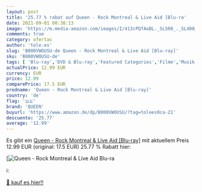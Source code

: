 ```yaml
---
layout: post
title: '25.77 % rabat auf Queen - Rock Montreal & Live Aid [Blu-ra'
date: 2021-09-01 00:38:13
image: 'https://m.media-amazon.com/images/I/413cPQfAoBL._SL500_._SL400_.jpg'
comments: true
category: ofertas
author: 'tole.es'
slug: 'B000VWOUSU-de Queen - Rock Montreal & Live Aid [Blu-ray]'
sku: 'B000VWOUSU-de'
tags: [ 'Blu-ray','DVD & Blu-ray','Featured Categories','Filme','Musik','queen', ]
actualPrice: 12.99 EUR
currency: EUR
price: 12.99
comparePrice: 17.5 EUR
prodname: 'Queen - Rock Montreal & Live Aid [Blu-ray]'
country: 'de'
flag: '🇩🇪'
brand: 'QUEEN'
buyurl: 'https://www.amazon.de/dp/B000VWOUSU/?tag=tolees0ca-21'
descuento: '25.77'
average: '12.99'
---
```


Es gibt ein [Queen - Rock Montreal & Live Aid [Blu-ray]](https://www.amazon.de/dp/B000VWOUSU/?tag=tolees0ca-21) mit aktuellem Preis 12.99 EUR (original: 17.5 EUR) 25.77 % Rabatt hier:

[![Queen - Rock Montreal & Live Aid [Blu-ra](https://m.media-amazon.com/images/I/413cPQfAoBL._SL500_._SL400_.jpg)](https://www.amazon.de/dp/B000VWOUSU/?tag=tolees0ca-21)

ℹ️:


[🛒 kauf es hier!!](https://www.amazon.de/dp/B000VWOUSU/?tag=tolees0ca-21)

